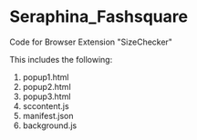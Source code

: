 # Seraphina_Fashsquare
Code for Browser Extension "SizeChecker"

This includes the following:

1. popup1.html
2. popup2.html
3. popup3.html
4. sccontent.js
5. manifest.json
6. background.js
